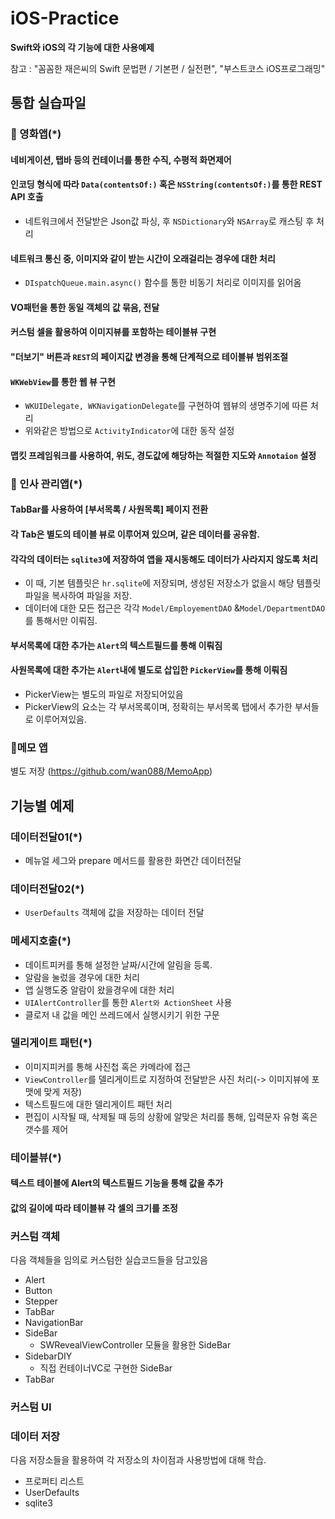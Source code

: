 # iOS-Practice
**Swift와 iOS의 각 기능에 대한 사용예제**  


참고 : "꼼꼼한 재은씨의 Swift 문법편 / 기본편 / 실전편", "부스트코스 iOS프로그래밍"  


##  통합 실습파일
### 🚀 영화앱(*)
#### 네비게이션, 탭바 등의 컨테이너를 통한 수직, 수평적 화면제어
#### 인코딩 형식에 따라 `Data(contentsOf:)` 혹은 `NSString(contentsOf:)`를 통한 REST API 호출
* 네트워크에서 전달받은 Json값 파싱, 후 `NSDictionary`와 `NSArray`로 캐스팅 후 처리
#### 네트워크 통신 중, 이미지와 같이 받는 시간이 오래걸리는 경우에 대한 처리
* `DIspatchQueue.main.async()` 함수를 통한 비동기 처리로 이미지를 읽어옴
#### VO패턴을 통한 동일 객체의 값 묶음, 전달
#### 커스텀 셀을 활용하여 이미지뷰를 포함하는 테이블뷰 구현
#### "더보기" 버튼과 `REST`의 페이지값 변경을 통해 단계적으로 테이블뷰 범위조절
#### `WKWebView`를 통한 웹 뷰 구현
  * `WKUIDelegate, WKNavigationDelegate`를 구현하여 웹뷰의 생명주기에 따른 처리
  * 위와같은 방법으로 `ActivityIndicator`에 대한 동작 설정
#### 맵킷 프레임워크를 사용하여, 위도, 경도값에 해당하는 적절한 지도와 `Annotaion` 설정

### 🚀 인사 관리앱(*)
#### TabBar를 사용하여 [부서목록 / 사원목록] 페이지 전환
#### 각 Tab은 별도의 테이블 뷰로 이루어져 있으며, 같은 데이터를 공유함.
#### 각각의 데이터는 `sqlite3`에 저장하여 앱을 재시동해도 데이터가 사라지지 않도록 처리
  * 이 때, 기본 템플릿은 `hr.sqlite`에 저장되며, 생성된 저장소가 없을시 해당 템플릿파일을 복사하여 파일을 저장.
  * 데이터에 대한 모든 접근은 각각 `Model/EmployementDAO` &`Model/DepartmentDAO` 를 통해서만 이뤄짐.
#### 부서목록에 대한 추가는 `Alert`의 텍스트필드를 통해 이뤄짐
#### 사원목록에 대한 추가는 `Alert`내에 별도로 삽입한 `PickerView`를 통해 이뤄짐
  * PickerView는 별도의 파일로 저장되어있음
  * PickerView의 요소는 각 부서목록이며, 정확히는 부서목록 탭에서 추가한 부서들로 이루어져있음.

### 🚀메모 앱
별도 저장 (https://github.com/wan088/MemoApp)

## 기능별 예제
### 데이터전달01(*)
* 메뉴얼 세그와 prepare 메서드를 활용한 화면간 데이터전달


### 데이터전달02(*)
* `UserDefaults` 객체에 값을 저장하는 데이터 전달


### 메세지호출(*)
* 데이트피커를 통해 설정한 날짜/시간에 알림을 등록.
* 알람을 눌렀을 경우에 대한 처리
* 앱 실행도중 알람이 왔을경우에 대한 처리
* `UIAlertController`를 통한 `Alert와 ActionSheet` 사용
* 클로저 내 값을 메인 쓰레드에서 실행시키기 위한 구문


### 델리게이트 패턴(*)
* 이미지피커를 통해 사진첩 혹은 카메라에 접근
* `ViewController`를 델리게이트로 지정하여 전달받은 사진 처리(-> 이미지뷰에 포맷에 맞게 저장)
* 텍스트필드에 대한 델리게이트 패턴 처리
* 편집이 시작될 때, 삭제될 때 등의 상황에 알맞은 처리를 통해, 입력문자 유형 혹은 갯수를 제어


### 테이블뷰(*)
#### 텍스트 테이블에 Alert의 텍스트필드 기능을 통해 값을 추가
#### 값의 길이에 따라 테이블뷰 각 셀의 크기를 조정

### 커스텀 객체
다음 객체들을 임의로 커스텀한 실습코드들을 담고있음
* Alert
* Button
* Stepper
* TabBar
* NavigationBar
* SideBar
  * SWRevealViewController 모듈을 활용한 SideBar
* SidebarDIY
  * 직접 컨테이너VC로 구현한 SideBar
* TabBar
### 커스텀 UI

### 데이터 저장
다음 저장소들을 활용하여 각 저장소의 차이점과 사용방법에 대해 학습.
* 프로퍼티 리스트
* UserDefaults
* sqlite3


